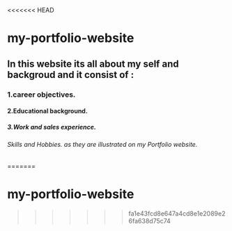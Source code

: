 <<<<<<< HEAD

# my-portfolio-website

## In this website its all about my self and backgroud and it consist of :

### 1.career objectives.

#### 2.Educational background.

##### 3.Work and sales experience.

###### Skills and Hobbies. as they are illustrated on my Portfolio website.

=======

# my-portfolio-website

> > > > > > > fa1e43fcd8e647a4cd8e1e2089e26fa638d75c74
